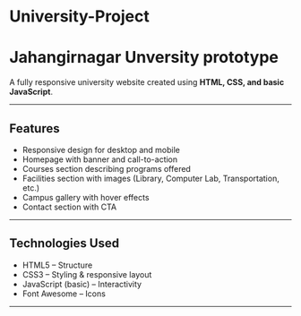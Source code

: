 # University-Project
# Jahangirnagar Unversity prototype
A fully responsive university website created using **HTML, CSS, and basic JavaScript**.  

---
## Features
- Responsive design for desktop and mobile  
-  Homepage with banner and call-to-action  
-  Courses section describing programs offered  
-  Facilities section with images (Library, Computer Lab, Transportation, etc.)  
-  Campus gallery with hover effects 
-  Contact section with CTA  

---

## Technologies Used
- HTML5 – Structure  
- CSS3 – Styling & responsive layout  
- JavaScript (basic) – Interactivity  
- Font Awesome – Icons  

---


 
 

